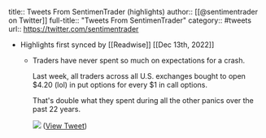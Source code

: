 title:: Tweets From SentimenTrader (highlights)
author:: [[@sentimentrader on Twitter]]
full-title:: "Tweets From SentimenTrader"
category:: #tweets
url:: https://twitter.com/sentimentrader

- Highlights first synced by [[Readwise]] [[Dec 13th, 2022]]
	- Traders have never spent so much on expectations for a crash.
	  
	  Last week, all traders across all U.S. exchanges bought to open $4.20 (lol) in put options for every $1 in call options.
	  
	  That's double what they spent during all the other panics over the past 22 years. 
	  
	  ![](https://pbs.twimg.com/media/FjyvEasWIAcGLe_.png) ([View Tweet](https://twitter.com/sentimentrader/status/1602348526750818306))